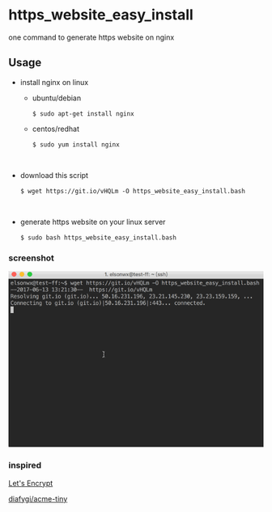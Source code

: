 # https_website_easy_install
one command to generate https website on nginx

## Usage

- install nginx on linux

  - ubuntu/debian

    ````
    $ sudo apt-get install nginx
    ````

  - centos/redhat

    ```
    $ sudo yum install nginx
    ```

    ​

- download this script

  ``` 
  $ wget https://git.io/vHQLm -O https_website_easy_install.bash
  ```

  ​

- generate https website on your linux server

  ```
  $ sudo bash https_website_easy_install.bash
  ```




### screenshot

![screenshot](screenshot/20170613.gif)



###  inspired

[Let's Encrypt](https://letsencrypt.org)

[diafygi/acme-tiny](https://github.com/diafygi/acme-tiny)
